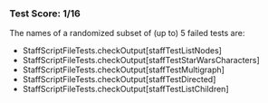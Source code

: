 ### Test Score: 1/16

The names of a randomized subset of (up to) 5 failed tests are:
 - StaffScriptFileTests.checkOutput[staffTestListNodes]
 - StaffScriptFileTests.checkOutput[staffTestStarWarsCharacters]
 - StaffScriptFileTests.checkOutput[staffTestMultigraph]
 - StaffScriptFileTests.checkOutput[staffTestDirected]
 - StaffScriptFileTests.checkOutput[staffTestListChildren]


